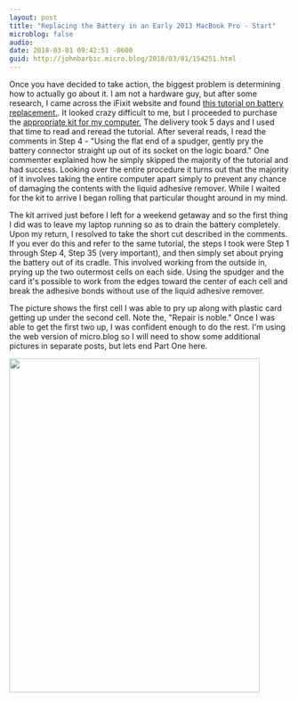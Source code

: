 ```yaml
---
layout: post
title: "Replacing the Battery in an Early 2013 MacBook Pro - Start"
microblog: false
audio: 
date: 2018-03-01 09:42:51 -0600
guid: http://johnbarbic.micro.blog/2018/03/01/154251.html
---
```

Once you have decided to take action, the biggest problem is determining how to actually go about it. I am not a hardware guy, but after some research, I came across the iFixit website and found [this tutorial on battery replacement.](https://www.ifixit.com/Guide/MacBook+Pro+15-Inch+Retina+Display+Early+2013+Battery+Replacement/90275).  It looked crazy difficult to me, but I proceeded to purchase the [appropriate kit for my computer.](https://www.ifixit.com/Store/Mac/MacBook-Pro-15-Inch-Retina-Mid-2012-Early-2013-Battery/IF117-047-4)  The delivery took 5 days and I used that time to read and reread the tutorial.  After several reads, I read the comments in Step 4 - "Using the flat end of a spudger, gently pry the battery connector straight up out of its socket on the logic board."  One commenter explained how he simply skipped the majority of the tutorial and had success.  Looking over the entire procedure it turns out that the majority of it involves taking the entire computer apart simply to prevent any chance of damaging the contents with the liquid adhesive remover.  While I waited for the kit to arrive I began rolling that particular thought around in my mind.

The kit arrived just before I left for a weekend getaway and so the first thing I did was to leave my laptop running so as to drain the battery completely.  Upon my return, I resolved to take the short cut described in the comments.  If you ever do this and refer to the same tutorial, the steps I took were Step 1 through Step 4, Step 35 (very important), and then simply set about prying the battery out of its cradle.  This involved working from the outside in, prying up the two outermost cells on each side.  Using the spudger and the card it's possible to work from the edges toward the center of each cell and break the adhesive bonds without use of the liquid adhesive remover.

The picture shows the first cell I was able to pry up along with plastic card getting up under the second cell.  Note the, "Repair is noble." Once I was able to get the first two up, I was confident enough to do the rest. I'm using the web version of micro.blog so I will need to show some additional pictures in separate posts, but lets end Part One here.  


<img src="http://www.barbic.com/uploads/2018/4a519656d3.jpg" width="450" height="600" />
